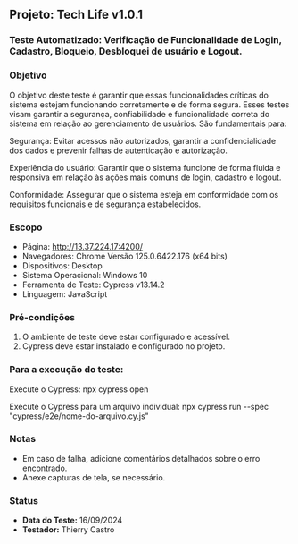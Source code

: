 ## Projeto: Tech Life v1.0.1 

### Teste Automatizado: Verificação de Funcionalidade de Login, Cadastro, Bloqueio, Desbloquei de usuário e Logout.

### Objetivo
O objetivo deste teste é garantir que essas funcionalidades críticas do sistema estejam funcionando corretamente e de forma segura.
Esses testes visam garantir a segurança, confiabilidade e funcionalidade correta do sistema em relação ao gerenciamento de usuários. São fundamentais para:

Segurança: Evitar acessos não autorizados, garantir a confidencialidade dos dados e prevenir falhas de autenticação e autorização.

Experiência do usuário: Garantir que o sistema funcione de forma fluida e responsiva em relação às ações mais comuns de login, cadastro e logout.

Conformidade: Assegurar que o sistema esteja em conformidade com os requisitos funcionais e de segurança estabelecidos.

### Escopo
- Página: http://13.37.224.17:4200/
- Navegadores: Chrome Versão 125.0.6422.176 (x64 bits)
- Dispositivos: Desktop
- Sistema Operacional: Windows 10
- Ferramenta de Teste: Cypress v13.14.2
- Linguagem: JavaScript

### Pré-condições
1. O ambiente de teste deve estar configurado e acessível.
2. Cypress deve estar instalado e configurado no projeto.

### Para a execução do teste:
Execute o Cypress: npx cypress open

Execute o Cypress para um arquivo individual: npx cypress run --spec "cypress/e2e/nome-do-arquivo.cy.js"

### Notas
- Em caso de falha, adicione comentários detalhados sobre o erro encontrado.
- Anexe capturas de tela, se necessário.

### Status
- **Data do Teste:** 16/09/2024
- **Testador:** Thierry Castro 
